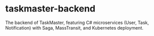 # taskmaster-backend
The backend of TaskMaster, featuring C# microservices (User, Task, Notification) with Saga, MassTransit, and Kubernetes deployment.

